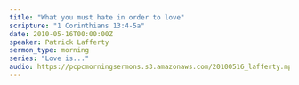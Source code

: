 ```yaml
---
title: "What you must hate in order to love"
scripture: "1 Corinthians 13:4-5a"
date: 2010-05-16T00:00:00Z
speaker: Patrick Lafferty
sermon_type: morning
series: "Love is..."
audio: https://pcpcmorningsermons.s3.amazonaws.com/20100516_lafferty.mp3 
---
```



